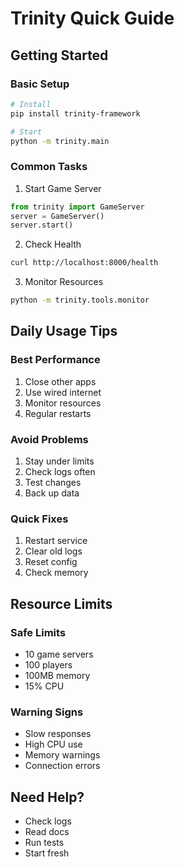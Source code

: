# Trinity Quick Guide

## Getting Started

### Basic Setup
```bash
# Install
pip install trinity-framework

# Start
python -m trinity.main
```

### Common Tasks

1. Start Game Server
```python
from trinity import GameServer
server = GameServer()
server.start()
```

2. Check Health
```bash
curl http://localhost:8000/health
```

3. Monitor Resources
```bash
python -m trinity.tools.monitor
```

## Daily Usage Tips

### Best Performance
1. Close other apps
2. Use wired internet
3. Monitor resources
4. Regular restarts

### Avoid Problems
1. Stay under limits
2. Check logs often
3. Test changes
4. Back up data

### Quick Fixes
1. Restart service
2. Clear old logs
3. Reset config
4. Check memory

## Resource Limits

### Safe Limits
- 10 game servers
- 100 players
- 100MB memory
- 15% CPU

### Warning Signs
- Slow responses
- High CPU use
- Memory warnings
- Connection errors

## Need Help?
- Check logs
- Read docs
- Run tests
- Start fresh
